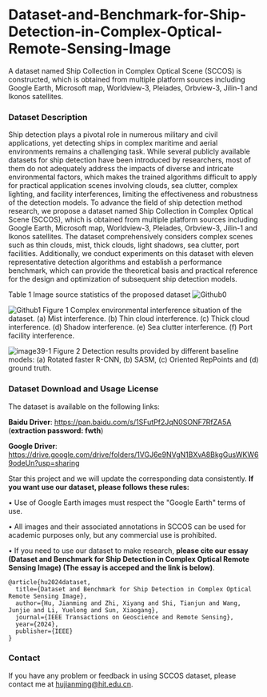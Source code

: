# Dataset-and-Benchmark-for-Ship-Detection-in-Complex-Optical-Remote-Sensing-Image
A dataset named Ship Collection in Complex Optical Scene (SCCOS) is constructed, which is obtained from multiple platform sources including Google Earth, Microsoft map, Worldview-3, Pleiades, Orbview-3, Jilin-1 and Ikonos satellites. 

### Dataset Description
Ship detection plays a pivotal role in numerous military and civil applications, yet detecting ships in complex maritime and aerial environments remains a challenging task. While several publicly available datasets for ship detection have been introduced by researchers, most of them do not adequately address the impacts of diverse and intricate environmental factors, which makes the trained algorithms difficult to apply for practical application scenes involving clouds, sea clutter, complex lighting, and facility interferences, limiting the effectiveness and robustness of the detection models. To advance the field of ship detection method research, we propose a dataset named Ship Collection in Complex Optical Scene (SCCOS), which is obtained from multiple platform sources including Google Earth, Microsoft map, Worldview-3, Pleiades, Orbview-3, Jilin-1 and Ikonos satellites. The dataset comprehensively considers complex scenes such as thin clouds, mist, thick clouds, light shadows, sea clutter, port facilities. Additionally, we conduct experiments on this dataset with eleven representative detection algorithms and establish a performance benchmark, which can provide the theoretical basis and practical reference for the design and optimization of subsequent ship detection models.

Table 1 Image source statistics of the proposed dataset
![Github0](https://github.com/user-attachments/assets/c8f1fee0-9fab-4ec7-a80a-16edc15bd023)


![Github1](https://github.com/user-attachments/assets/cd920bec-6378-4ad9-8f23-bcfb67202cc2)
Figure 1 Complex environmental interference situation of the dataset. (a) Mist interference. (b) Thin cloud interference. (c) Thick cloud interference. (d) Shadow interference. (e) Sea clutter interference. (f) Port facility interference.

![image39-1](https://github.com/user-attachments/assets/be5f7064-ed07-496b-8896-9dadc8d08ffc)
Figure 2 Detection results provided by different baseline models: (a) Rotated faster R-CNN, (b) SASM, (c) Oriented RepPoints and (d) ground truth.


### Dataset Download and Usage License
The dataset is available on the following links:

**Baidu Driver**: https://pan.baidu.com/s/1SFutPf2JqN0SONF7RfZA5A (**extraction password: fwth**)

**Google Driver**: https://drive.google.com/drive/folders/1VGJ6e9NVgN1BXvA8BkgGusWKW69odeUn?usp=sharing

Star this project and we will update the corresponding data consistently. **If you want use our dataset, please follows these rules:**

• Use of Google Earth images must respect the "Google Earth" terms of use.

• All images and their associated annotations in SCCOS can be used for academic purposes only, but any commercial use is prohibited.

• If you need to use our dataset to make research, **please cite our essay (Dataset and Benchmark for Ship Detection in Complex Optical Remote Sensing Image) (The essay is acceped and the link is below)**.

```
@article{hu2024dataset,
  title={Dataset and Benchmark for Ship Detection in Complex Optical Remote Sensing Image},
  author={Hu, Jianming and Zhi, Xiyang and Shi, Tianjun and Wang, Junjie and Li, Yuelong and Sun, Xiaogang},
  journal={IEEE Transactions on Geoscience and Remote Sensing},
  year={2024},
  publisher={IEEE}
}
```

### Contact
If you have any problem or feedback in using SCCOS dataset, please contact me at hujianming@hit.edu.cn.
